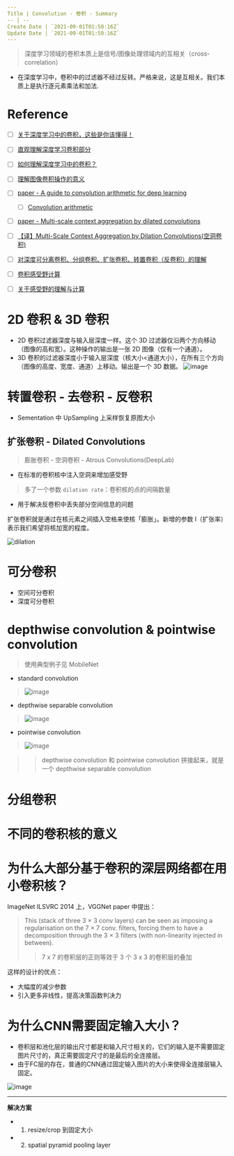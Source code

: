 ```yaml
---
Title | Convolution - 卷积 - Summary
-- | --
Create Date | `2021-09-01T01:50:16Z`
Update Date | `2021-09-01T01:50:16Z`
---
```

> 深度学习领域的卷积本质上是信号/图像处理领域内的互相关（cross-correlation）

- 在深度学习中，卷积中的过滤器不经过反转。严格来说，这是互相关。我们本质上是执行逐元素乘法和加法.


# Reference
- [ ] [关于深度学习中的卷积，这些是你该懂得！](https://mp.weixin.qq.com/s?__biz=MzU2MTgxNTE1Nw==&mid=2247483771&idx=1&sn=e66b6121691f88e2c4f63deef2a314ea&chksm=fc724a61cb05c3773ed73517e2987b4388758518d15ba6d68e829dfa48fd5a593a3d63703cd0&mpshare=1&scene=1&srcid=#rd)
- [ ] [直观理解深度学习卷积部分](https://www.leiphone.com/news/201807/RQ4sBWYqLkGV4ZAW.html)
- [ ] [如何理解深度学习中的卷积？](https://blog.csdn.net/jzrita/article/details/79242004)
- [ ] [理解图像卷积操作的意义](https://blog.csdn.net/chaipp0607/article/details/72236892?locationNum=9&fps=1)
- [ ] [paper - A guide to convolution arithmetic for deep learning](https://arxiv.org/abs/1603.07285)
  - [ ] [Convolution arithmetic](https://github.com/vdumoulin/conv_arithmetic)
- [ ] [paper - Multi-scale context aggregation by dilated convolutions](https://arxiv.org/pdf/1511.07122.pdf)
- [ ] [【译】Multi-Scale Context Aggregation by Dilation Convolutions(空洞卷积)](https://blog.csdn.net/qq_21167623/article/details/80923537)
- [ ] [对深度可分离卷积、分组卷积、扩张卷积、转置卷积（反卷积）的理解](https://www.cnblogs.com/marsggbo/p/9737991.html)
- [ ] [卷积感受野计算](https://www.cnblogs.com/makefile/p/receptive-field.html)
- [ ] [关于感受野的理解与计算](https://www.jianshu.com/p/9997c6f5c01e)



#  2D 卷积  & 3D 卷积

- 2D 卷积过滤器深度与输入层深度一样。这个 3D 过滤器仅沿两个方向移动（图像的高和宽）。这种操作的输出是一张 2D 图像（仅有一个通道）。
- 3D 卷积的过滤器深度小于输入层深度（核大小<通道大小），在所有三个方向（图像的高度、宽度、通道）上移动。输出是一个 3D 数据。
![image](https://user-images.githubusercontent.com/2216970/59156307-98ea5900-8acb-11e9-88da-5672604110a1.png)

# 转置卷积 - 去卷积 - 反卷积
- Sementation 中 UpSampling 上采样恢复原图大小

## 扩张卷积 - Dilated Convolutions
> 膨胀卷积 - 空洞卷积 - Atrous Convolutions(DeepLab)

- 在标准的卷积核中注入空洞来增加感受野
> 多了一个参数 `dilation rate`：卷积核的点的间隔数量
- 用于解决反卷积中丢失部分空间信息的问题


扩张卷积就是通过在核元素之间插入空格来使核「膨胀」。新增的参数 l（扩张率）表示我们希望将核加宽的程度。

![dilation](https://user-images.githubusercontent.com/2216970/69900620-c0eab300-13b0-11ea-96c9-30698c1ef5d7.gif)


# 可分卷积
- 空间可分卷积
- 深度可分卷积

# depthwise convolution & pointwise convolution 
> 使用典型例子见 MobileNet

- standard convolution
> ![image](https://user-images.githubusercontent.com/2216970/59370080-5bf4bf80-8d74-11e9-958b-e5346b0f14c3.png)
- depthwise separable convolution 
> ![image](https://user-images.githubusercontent.com/2216970/59370092-61eaa080-8d74-11e9-8196-0bc36c4a54dc.png)
- pointwise convolution
> ![image](https://user-images.githubusercontent.com/2216970/59370105-67e08180-8d74-11e9-9ee0-c20f865cd352.png)

>> depthwise convolution 和 pointwise convolution 拼接起来，就是一个 depthwise separable convolution

# 分组卷积



# 不同的卷积核的意义

# 为什么大部分基于卷积的深层网络都在用小卷积核？
ImageNet ILSVRC 2014 上，VGGNet paper 中提出：
> This (stack of three 3 × 3 conv layers) can be seen as imposing a regularisation on the 7 × 7 conv. filters, forcing them to have a decomposition through the 3 × 3 filters (with non-linearity injected in between).
>> 7 x 7 的卷积层的正则等效于 3 个 3 x 3 的卷积层的叠加

这样的设计的优点：
- 大幅度的减少参数
- 引入更多非线性，提高决策函数判决力

# 为什么CNN需要固定输入大小？
- 卷积层和池化层的输出尺寸都是和输入尺寸相关的，它们的输入是不需要固定图片尺寸的，真正需要固定尺寸的是最后的全连接层。
- 由于FC层的存在，普通的CNN通过固定输入图片的大小来使得全连接层输入固定。

![image](https://user-images.githubusercontent.com/2216970/69900942-090bd480-13b5-11ea-8318-f136f2d194ae.png)

---
**解决方案**
- 1. resize/crop 到固定大小
- 2. spatial pyramid pooling layer


